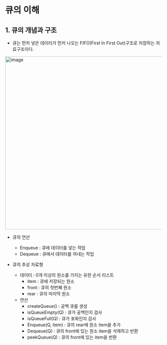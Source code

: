 # 큐의 이해

## 1. 큐의 개념과 구조

- 큐는 먼저 넣은 데이터가 먼저 나오는 FIFO(First In First Out)구조로 저장하는 자료구조이다.

<img width="557" alt="image" src="https://github.com/HoyeongJeon/DKU/assets/78394999/ea8fc829-74de-4925-8e4d-08e074f0a5f7">

- 큐의 연산

  - Enqueue : 큐에 데이터를 넣는 작업
  - Dequeue : 큐에서 데이터를 꺼내는 작업

- 큐의 추상 자료형
  - 데이터 : 0개 이상의 원소를 가지는 유한 순서 리스트
    - item : 큐에 저장되는 원소
    - front : 큐의 첫번째 원소
    - rear : 큐의 마지막 원소
  - 연산
    - createQueue() : 공백 큐를 생성
    - isQueueEmpty(Q) : 큐가 공백인지 검사
    - isQueueFull(Q) : 큐가 포화인지 검사
    - Enqueue(Q, item) : 큐의 rear에 원소 item을 추가
    - Dequeue(Q) : 큐의 front에 있는 원소 item을 삭제하고 반환
    - peekQueue(Q) : 큐의 front에 있는 item을 반환
